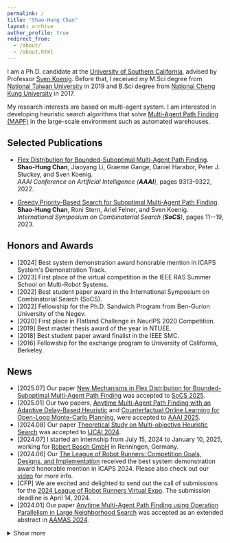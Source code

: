 ```yaml
---
permalink: /
title: "Shao-Hung Chan"
layout: archive
author_profile: true
redirect_from: 
  - /about/
  - /about.html
---
```


I am a Ph.D. candidate at the [University of Southern California](https://www.usc.edu), advised by Professor [Sven Koenig](http://idm-lab.org/index.html).
Before that, I received my M.Sci degree from [National Taiwan University](https://www.ntu.edu.tw/) in 2019 and B.Sci degree from [National Cheng Kung University](https://www.ncku.edu.tw/) in 2017.

My research interests are based on multi-agent system. I am interested in developing heuristic search algorithms that solve [Multi-Agent Path Finding (MAPF)](http://mapf.info/) in the large-scale environment such as automated warehouses.

## Selected Publications

* [Flex Distribution for Bounded-Suboptimal Multi-Agent Path Finding](https://shchan13.github.io/publications/ChanAAAI22).  
  **Shao-Hung Chan**, Jiaoyang Li, Graeme Gange, Daniel Harabor, Peter J. Stuckey, and Sven Koenig.  
  <i>AAAI Conference on Artificial Intelligence (**AAAI**)</i>, pages 9313-9322, 2022.  

* [Greedy Priority-Based Search for Suboptimal Multi-Agent Path Finding](https://shchan13.github.io/publications/ChanSoCS23).  
  **Shao-Hung Chan**, Roni Stern, Ariel Felner, and Sven Koenig.  
  <i>International Symposium on Combinatorial Search (**SoCS**)</i>, pages 11--19, 2023.

## Honors and Awards

* [2024] Best system demonstration award honorable mention in ICAPS System's Demonstration Track.  
* [2023] First place of the virtual competition in the IEEE RAS Summer School on Multi-Robot Systems.  
* [2022] Best student paper award in the International Symposium on Combinatorial Search (SoCS).  
* [2022] Fellowship for the Ph.D. Sandwich Program from Ben-Gurion University of the Negev.  
* [2020] First place in Flatland Challenge in NeurIPS 2020 Competition.  
* [2019] Best master thesis award of the year in NTUEE.  
* [2018] Best student paper award finalist in the IEEE SMC.  
* [2016] Fellowship for the exchange program to University of California, Berkeley.  

## News

* [2025.07] Our paper [New Mechanisms in Flex Distribution for Bounded-Suboptimal Multi-Agent Path Finding](https://shchan13.github.io/publications/ChanSoCS25) was accepted to [SoCS 2025](https://socs25.search-conference.org/).  
* [2025.01] Our two papers, [Anytime Multi-Agent Path Finding with an Adaptive Delay-Based Heuristic](https://shchan13.github.io/publications/Phan1AAAI25) and [Counterfactual Online Learning for Open-Loop Monte-Carlo Planning](https://shchan13.github.io/publications/Phan2AAAI25), were accepted to [AAAI 2025](https://aaai.org/conference/aaai/aaai-25/).  
* [2024.08] Our paper [Theoretical Study on Multi-objective Heuristic Search](https://shchan13.github.io/publications/SkylerIJCAI25) was accepted to [IJCAI 2024](https://ijcai24.org/).  
* [2024.07] I started an internship from July 15, 2024 to January 10, 2025, working for [Robert Bosch GmbH](https://www.bosch.com/research/) in Renningen, Germany.  
* [2024.06] Our [The League of Robot Runners: Competition Goals, Designs, and Implementation](https://shchan13.github.io/publications/ChanICAPS24/) received the best system demonstration award honorable mention in ICAPS 2024. Please also check out our [video](https://drive.google.com/file/d/1513znU2bdkOEKddaOiiZfn3n5_cGufal/view) for more info.
* [CFP] We are excited and delighted to send out the call of submissions for the [2024 League of Robot Runners Virtual Expo](https://www.leagueofrobotrunners.org/news). The submission deadline is April 14, 2024.  
* [2024.01] Our paper [Anytime Multi-Agent Path Finding using Operation Parallelism in Large Neighborhood Search](https://shchan13.github.io/publications/ChanAAMAS24) was accepted as an extended abstract in [AAMAS 2024](https://www.aamas2024-conference.auckland.ac.nz).  
<details>
  <summary>Show more</summary>
  <ul>
    <li>
      [2023.12] We finished running <a href="https://www.leagueofrobotrunners.org/">the League of Robot Runners</a>. Thanks for all the participation!
    </li>
    <li>
      [2023.07] Our paper <a href="https://shchan13.github.io/publications/ChanSoCS23">Greedy Priority-Based Search for Suboptimal Multi-Agent Path Finding</a> was accepted to <a href="https://socs23.search-conference.org/">SoCS 2023</a>. 
    </li>
    <li>
      [2023.07] We won the first place of the virtual competition in <a href="https://mrs.felk.cvut.cz/summer-school-2023/">the IEEE RAS Summer School on Multi-Robot Systems</a>.  
    </li>
    <li>
      [2022.07] Our paper <a href="https://shchan13.github.io/publications/BoyarskiSoCS22/">On Merging Agents in Multi-Agent Pathfinding Algorithms</a> received the best student paper award in <a href="https://socs2022.unibs.it/">SoCS 2022</a>.
    </li>
    <li>
      [2022.03] I received a Ph.D. Sandwich research fellowship from Ben-Gurion University of the Negev to visit the research group of Prof. Ariel Felner for six months. Thanks!
    </li>
    <li>
      [2022.01] Our paper <a href="https://shchan13.github.io/publications/ChanAAAI22">Flex Distribution for Bounded-Suboptimal Multi-Agent Path Finding</a> was accepted to <a href="https://aaai.org/conference/aaai/aaai-22/">AAAI 2022</a>.
    </li>
  </ul>
</details>
